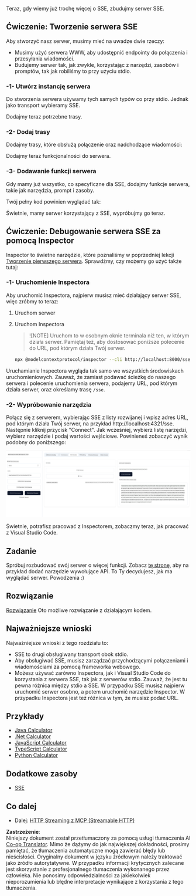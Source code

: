 <!--
CO_OP_TRANSLATOR_METADATA:
{
  "original_hash": "1681ca3633aeb49ee03766abdbb94a93",
  "translation_date": "2025-06-17T22:10:50+00:00",
  "source_file": "03-GettingStarted/05-sse-server/README.md",
  "language_code": "pl"
}
-->
Teraz, gdy wiemy już trochę więcej o SSE, zbudujmy serwer SSE.

## Ćwiczenie: Tworzenie serwera SSE

Aby stworzyć nasz serwer, musimy mieć na uwadze dwie rzeczy:

- Musimy użyć serwera WWW, aby udostępnić endpointy do połączenia i przesyłania wiadomości.
- Budujemy serwer tak, jak zwykle, korzystając z narzędzi, zasobów i promptów, tak jak robiliśmy to przy użyciu stdio.

### -1- Utwórz instancję serwera

Do stworzenia serwera używamy tych samych typów co przy stdio. Jednak jako transport wybieramy SSE.

Dodajmy teraz potrzebne trasy.

### -2- Dodaj trasy

Dodajmy trasy, które obsłużą połączenie oraz nadchodzące wiadomości:

Dodajmy teraz funkcjonalności do serwera.

### -3- Dodawanie funkcji serwera

Gdy mamy już wszystko, co specyficzne dla SSE, dodajmy funkcje serwera, takie jak narzędzia, prompt i zasoby.

Twój pełny kod powinien wyglądać tak:

Świetnie, mamy serwer korzystający z SSE, wypróbujmy go teraz.

## Ćwiczenie: Debugowanie serwera SSE za pomocą Inspector

Inspector to świetne narzędzie, które poznaliśmy w poprzedniej lekcji [Tworzenie pierwszego serwera](/03-GettingStarted/01-first-server/README.md). Sprawdźmy, czy możemy go użyć także tutaj:

### -1- Uruchomienie Inspectora

Aby uruchomić Inspectora, najpierw musisz mieć działający serwer SSE, więc zróbmy to teraz:

1. Uruchom serwer

1. Uruchom Inspectora

    > ![NOTE]
    > Uruchom to w osobnym oknie terminala niż ten, w którym działa serwer. Pamiętaj też, aby dostosować poniższe polecenie do URL, pod którym działa Twój serwer.

    ```sh
    npx @modelcontextprotocol/inspector --cli http://localhost:8000/sse --method tools/list
    ```

Uruchamianie Inspectora wygląda tak samo we wszystkich środowiskach uruchomieniowych. Zauważ, że zamiast podawać ścieżkę do naszego serwera i polecenie uruchomienia serwera, podajemy URL, pod którym działa serwer, oraz określamy trasę `/sse`.

### -2- Wypróbowanie narzędzia

Połącz się z serwerem, wybierając SSE z listy rozwijanej i wpisz adres URL, pod którym działa Twój serwer, na przykład http://localhost:4321/sse. Następnie kliknij przycisk "Connect". Jak wcześniej, wybierz listę narzędzi, wybierz narzędzie i podaj wartości wejściowe. Powinieneś zobaczyć wynik podobny do poniższego:

![Serwer SSE działający w inspectorze](../../../../translated_images/sse-inspector.d86628cc597b8fae807a31d3d6837842f5f9ee1bcc6101013fa0c709c96029ad.pl.png)

Świetnie, potrafisz pracować z Inspectorem, zobaczmy teraz, jak pracować z Visual Studio Code.

## Zadanie

Spróbuj rozbudować swój serwer o więcej funkcji. Zobacz [tę stronę](https://api.chucknorris.io/), aby na przykład dodać narzędzie wywołujące API. To Ty decydujesz, jak ma wyglądać serwer. Powodzenia :)

## Rozwiązanie

[Rozwiązanie](./solution/README.md) Oto możliwe rozwiązanie z działającym kodem.

## Najważniejsze wnioski

Najważniejsze wnioski z tego rozdziału to:

- SSE to drugi obsługiwany transport obok stdio.
- Aby obsługiwać SSE, musisz zarządzać przychodzącymi połączeniami i wiadomościami za pomocą frameworka webowego.
- Możesz używać zarówno Inspectora, jak i Visual Studio Code do korzystania z serwera SSE, tak jak z serwerów stdio. Zauważ, że jest tu pewna różnica między stdio a SSE. W przypadku SSE musisz najpierw uruchomić serwer osobno, a potem uruchomić narzędzie Inspector. W przypadku Inspectora jest też różnica w tym, że musisz podać URL.

## Przykłady

- [Java Calculator](../samples/java/calculator/README.md)
- [.Net Calculator](../../../../03-GettingStarted/samples/csharp)
- [JavaScript Calculator](../samples/javascript/README.md)
- [TypeScript Calculator](../samples/typescript/README.md)
- [Python Calculator](../../../../03-GettingStarted/samples/python)

## Dodatkowe zasoby

- [SSE](https://developer.mozilla.org/en-US/docs/Web/API/Server-sent_events)

## Co dalej

- Dalej: [HTTP Streaming z MCP (Streamable HTTP)](/03-GettingStarted/06-http-streaming/README.md)

**Zastrzeżenie**:  
Niniejszy dokument został przetłumaczony za pomocą usługi tłumaczenia AI [Co-op Translator](https://github.com/Azure/co-op-translator). Mimo że dążymy do jak największej dokładności, prosimy pamiętać, że tłumaczenia automatyczne mogą zawierać błędy lub nieścisłości. Oryginalny dokument w języku źródłowym należy traktować jako źródło autorytatywne. W przypadku informacji krytycznych zalecane jest skorzystanie z profesjonalnego tłumaczenia wykonanego przez człowieka. Nie ponosimy odpowiedzialności za jakiekolwiek nieporozumienia lub błędne interpretacje wynikające z korzystania z tego tłumaczenia.